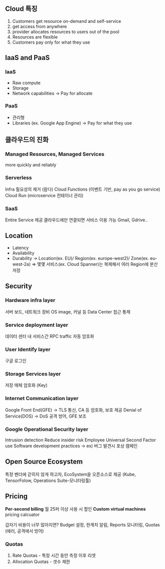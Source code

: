 ## Cloud 특징
1. Customers get resource on-demand and self-service
2. get access from anywhere
3. provider allocates resources to users out of the pool
4. Resources are flexible
5. Customers pay only for what they use
## IaaS and PaaS
### IaaS
- Raw compute
- Storage
- Network capabilities
  -> Pay for allocate
### PaaS
- 관리형
- Libraries (ex. Google App Engine)
  -> Pay for what they use
## 클라우드의 진화
### Managed Resources, Managed Services
more quickly and reliably
### Serverless
Infra 필요성의 제거 (람다)
Cloud Functions (이벤트 기반, pay as you go service)
Cloud Run (microservice 컨테이너 관리)
### SaaS
Entire Service 제공
클라우드에만 연결되면 서비스 이용 가능
Gmail, Gdrive..
## Location
- Latency
- Availability
- Durability
-> Location(ex. EU)/ Region(ex. europe-west2)/ Zone(ex. eu-west-2a)
=> 몇몇 서비스(ex. Cloud Spanner)는 복제해서 여러 Region에 분산 저장
## Security
### Hardware infra layer
서버 보드, 네트워크 장비
OS image, 커널 등
Data Center 접근 통제
### Service deployment layer
데이터 센터 내 서비스간 RPC traffic 자동 암호화
### User Identify layer
구글 로그인
### Storage Services layer
저장 매체 암호화 (Key)
### Internet Communication layer
Google Front End(GFE) -> TLS 통신, CA 등 암호화, 보호 제공
Denial of Service(DOS) -> DoS 공격 방어, GFE 보조
### Google Operational Security layer
Intrusion detection
Reduce insider risk
Employee Universal Second Factor use
Software development practices
-> ex) 버그 발견시 포상 캠페인
## Open Source Ecosystem
특정 벤더에 갇히지 않게 하고자, EcoSystem을 오픈소스로 제공 (Kube, TensorFolow, Operations Suite-모니터링툴)
## Pricing
**Per-second billing**
월 25퍼 이상 사용 시 할인
**Custom virtual machines**
pricing calcuator

갑자기 비용이 너무 많아지면?
Budget 설정, 한계치 알림, Reports 모니터링, Quotas (에러, 공격에서 방어)
### Quotas
1. Rate Quotas - 특정 시간 동안 측정 이후 리셋
2. Allocation Quotas - 갯수 제한

